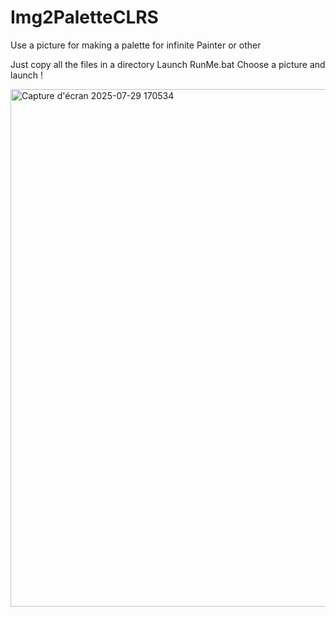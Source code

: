# Img2PaletteCLRS
Use a picture for making a palette for infinite Painter or other

Just copy all the files in a directory 
Launch RunMe.bat
 Choose a picture and launch !

<img width="1428" height="828" alt="Capture d'écran 2025-07-29 170534" src="https://github.com/user-attachments/assets/e261b4dd-a22d-48e4-9bf0-b64a29b3f6e3" />
